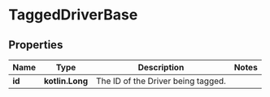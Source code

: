 
# TaggedDriverBase

## Properties
Name | Type | Description | Notes
------------ | ------------- | ------------- | -------------
**id** | **kotlin.Long** | The ID of the Driver being tagged. | 



